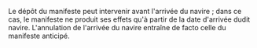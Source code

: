 Le dépôt du manifeste peut intervenir avant l'arrivée
du navire ; dans ce cas, le manifeste ne produit ses effets qu'à partir
de la date d'arrivée dudit navire. L'annulation de l'arrivée du navire
entraîne de facto celle du manifeste anticipé.